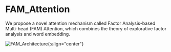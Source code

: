 # FAM_Attention
We propose a novel attention mechanism called Factor Analysis-based Multi-head (FAM) Attention, which combines the theory of explorative factor analysis and word embedding.

![FAM_Architecture](https://github.com/user-attachments/assets/2edbdb7a-e391-4924-92ad-d06e44f8d539){:align="center"}
